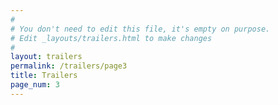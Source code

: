 ```yaml
---
#
# You don't need to edit this file, it's empty on purpose.
# Edit _layouts/trailers.html to make changes
#
layout: trailers
permalink: /trailers/page3
title: Trailers
page_num: 3
---
```

